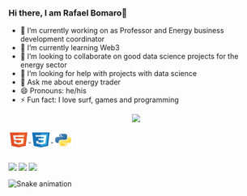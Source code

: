 ### Hi there, I am Rafael Bomaro👋

- 🔭 I’m currently working on as Professor and Energy business development coordinator
- 🌱 I’m currently learning Web3
- 👯 I’m looking to collaborate on good data science projects for the energy sector
- 🤔 I’m looking for help with projects with data science 
- 💬 Ask me about energy trader
- 😄 Pronouns: he/his
- ⚡ Fun fact: I love surf, games and programming 


<div align="center">
  <a href="https://github.com/bomaro">
  <img height="150em" src="https://github-readme-stats.vercel.app/api?username=bomaro&show_icons=true&theme=vue&include_all_commits=true&count_private=true"/>
</div>

<div style="display: inline_block"><br>
  <img align="center" alt="Bomaro-HTML" height="30" width="40" src="https://raw.githubusercontent.com/devicons/devicon/master/icons/html5/html5-original.svg">
  <img align="center" alt="Bomaro-CSS" height="30" width="40" src="https://raw.githubusercontent.com/devicons/devicon/master/icons/css3/css3-original.svg">
  <img align="center" alt="Bomaro-Python" height="30" width="40" src="https://raw.githubusercontent.com/devicons/devicon/master/icons/python/python-original.svg">
</div>

##

<div>
  <a href="https://instagram.com/rafaelbomaro" target="_blank"><img src="https://img.shields.io/badge/-Instagram-%23E4405F?style=for-the-badge&logo=instagram&logoColor=white" target="_blank"></a>
  <a href = "mailto:rafaelbomaro@gmail.com"><img src="https://img.shields.io/badge/-Gmail-%23333?style=for-the-badge&logo=gmail&logoColor=red" target="_blank"></a>
  <a href="https://www.linkedin.com/in/rafael-bomaro-22408174" target="_blank"><img src="https://img.shields.io/badge/-LinkedIn-%230077B5?style=for-the-badge&logo=linkedin&logoColor=white" target="_blank"></a> 
</div>

![Snake animation](https://github.com/bomaro/bomaro/blob/output/github-contribution-grid-snake.svg)
 

